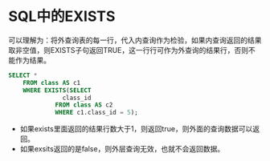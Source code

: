 # SQL中的EXISTS

可以理解为：将外查询表的每一行，代入内查询作为检验，如果内查询返回的结果取非空值，则EXISTS子句返回TRUE，这一行行可作为外查询的结果行，否则不能作为结果。

```sql
SELECT *
    FROM class AS c1
    WHERE EXISTS(SELECT
               class_id
             FROM class AS c2
             WHERE c1.class_id = 5);
```

- 如果exists里面返回的结果行数大于1，则返回true，则外面的查询数据可以返回。
- 如果exsits返回的是false，则外层查询无效，也就不会返回数据。
